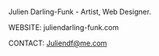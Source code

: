 Julien Darling-Funk - Artist, Web Designer.

WEBSITE:
juliendarling-funk.com

CONTACT:
Juliendf@me.com
